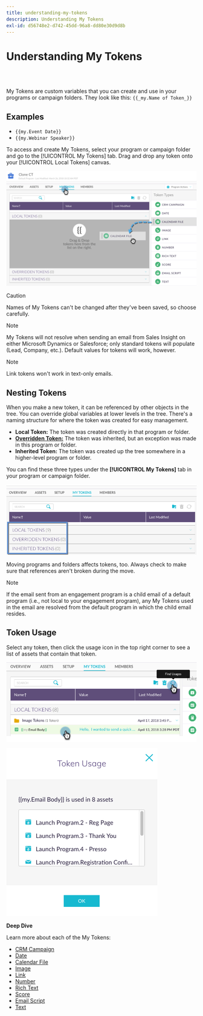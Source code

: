 ```yaml
---
title: understanding-my-tokens
description: Understanding My Tokens
exl-id: d56748e2-d742-45dd-96a8-dd80e30d9d8b
---
```

# Understanding My Tokens

<br>&nbsp;

My Tokens are custom variables that you can create and use in your programs or campaign folders. They look like this: `{{_my.Name of Token_}}`

## Examples

* `{{my.Event Date}}`
* `{{my.Webinar Speaker}}`

To access and create My Tokens, select your program or campaign folder and go to the [!UICONTROL My Tokens] tab. Drag and drop any token onto your [!UICONTROL Local Tokens] canvas.

   ![Image One](/help/sky/assets/my-tokens/understanding-my-tokens/understanding-my-tokens-1.png)

>[!CAUTION]
>
>Names of My Tokens can't be changed after they've been saved, so choose carefully.

>[!NOTE]
>
>My Tokens will not resolve when sending an email from Sales Insight on either Microsoft Dynamics or Salesforce; only standard tokens will populate (Lead, Company, etc.). Default values for tokens will work, however.

>[!NOTE]
>
>Link tokens won't work in text-only emails.

## Nesting Tokens

When you make a new token, it can be referenced by other objects in the tree. You can override global variables at lower levels in the tree. There's a naming structure for where the token was created for easy management.

* **Local Token:** The token was created directly in that program or folder.
* **[Overridden Token:](/help/sky/override-an-inherited-my-token.md)** The token was inherited, but an exception was made in this program or folder.
* **Inherited Token:** The token was created up the tree somewhere in a higher-level program or folder.

You can find these three types under the **[!UICONTROL My Tokens]** tab in your program or campaign folder.

   ![Image Two](/help/sky/assets/my-tokens/understanding-my-tokens/understanding-my-tokens-2.png)

Moving programs and folders affects tokens, too. Always check to make sure that references aren't broken during the move.

>[!NOTE]
>
>If the email sent from an engagement program is a child email of a default program (i.e., not local to your engagement program), any My Tokens used in the email are resolved from the default program in which the child email resides.

## Token Usage

Select any token, then click the usage icon in the top right corner to see a list of assets that contain that token.

   ![Image Three](/help/sky/assets/my-tokens/understanding-my-tokens/understanding-my-tokens-3.png)

   ![Image Four](/help/sky/assets/my-tokens/understanding-my-tokens/understanding-my-tokens-4.png)

**Deep Dive**

Learn more about each of the My Tokens:

* [CRM Campaign](/help/sky/my-token-crm-campaign.md)
* [Date](/help/sky/my-token-date.md)
* [Calendar File](/help/sky/my-token-calendar-file.md)
* [Image](/help/sky/my-token-image.md)
* [Link](/help/sky/my-token-link.md)
* [Number](/help/sky/my-token-number.md)
* [Rich Text](/help/sky/my-token-rich-text.md)
* [Score](/help/sky/my-token-score.md)
* [Email Script](/help/sky/my-token-email-script.md)
* [Text](/help/sky/my-token-text.md)
